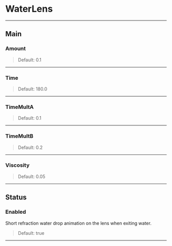 # WaterLens

---

## Main

### Amount

>Default: 0.1

---

### Time

>Default: 180.0

---

### TimeMultA

>Default: 0.1

---

### TimeMultB

>Default: 0.2

---

### Viscosity

>Default: 0.05

---

## Status

### Enabled

 Short refraction water drop animation on the lens when exiting water.

>Default: true

---
